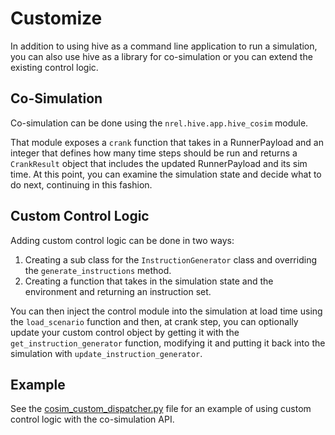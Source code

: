 # Customize

In addition to using hive as a command line application to run a simulation, you can also use hive as a library for co-simulation or you can extend the existing control logic.

## Co-Simulation

Co-simulation can be done using the `nrel.hive.app.hive_cosim` module.

That module exposes a `crank` function that takes in a RunnerPayload and an integer that defines how many time steps should be run and returns a `CrankResult` object that includes the updated RunnerPayload and its sim time. At this point, you can examine the simulation state and decide what to do next, continuing in this fashion.

## Custom Control Logic

Adding custom control logic can be done in two ways:

1. Creating a sub class for the `InstructionGenerator` class and overriding the `generate_instructions` method.
1. Creating a function that takes in the simulation state and the environment and returning an instruction set.

You can then inject the control module into the simulation at load time using the `load_scenario` function and then, at crank step, you can optionally update your custom control object by getting it with the `get_instruction_generator` function, modifying it and putting it back into the simulation with `update_instruction_generator`.

## Example

See the [cosim_custom_dispatcher.py](https://github.com/NREL/hive/blob/main/examples/cosim_custom_dispatcher.py) file for an example of using custom control logic with the co-simulation API.
